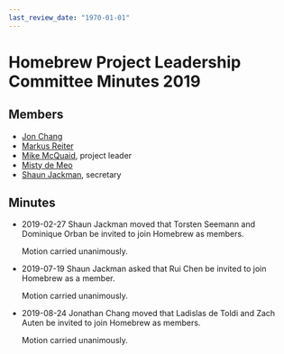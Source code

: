 ```yaml
---
last_review_date: "1970-01-01"
---
```


# Homebrew Project Leadership Committee Minutes 2019

## Members

- [Jon Chang](https://github.com/jonchang)
- [Markus Reiter](https://github.com/reitermarkus)
- [Mike McQuaid](https://github.com/mikemcquaid), project leader
- [Misty de Meo](https://github.com/mistydemeo)
- [Shaun Jackman](https://github.com/sjackman), secretary

## Minutes

- 2019-02-27
  Shaun Jackman moved that Torsten Seemann and Dominique Orban be invited to join Homebrew as members.

  Motion carried unanimously.
- 2019-07-19
  Shaun Jackman asked that Rui Chen be invited to join Homebrew as a member.

  Motion carried unanimously.
- 2019-08-24
  Jonathan Chang moved that Ladislas de Toldi and Zach Auten be invited to join Homebrew as members.

  Motion carried unanimously.
